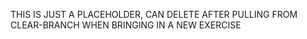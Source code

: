 THIS IS JUST A PLACEHOLDER, CAN DELETE AFTER PULLING FROM CLEAR-BRANCH WHEN BRINGING IN A NEW EXERCISE